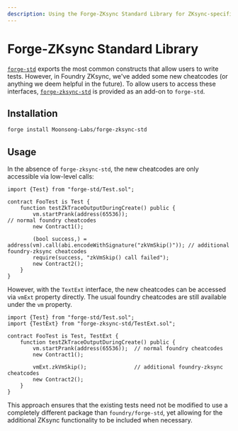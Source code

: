 ```yaml
---
description: Using the Forge-ZKsync Standard Library for ZKsync-specific cheatcodes and testing utilities.
---
```


# Forge-ZKsync Standard Library

[`forge-std`](https://github.com/foundry-rs/forge-std) exports the most common constructs that allow users to write tests. However, in Foundry ZKsync, we've added some new cheatcodes (or anything we deem helpful in the future). To allow users to access these interfaces, [`forge-zksync-std`](https://github.com/Moonsong-Labs/forge-zksync-std) is provided as an add-on to `forge-std`.

## Installation

```bash
forge install Moonsong-Labs/forge-zksync-std
```

## Usage

In the absence of `forge-zksync-std`, the new cheatcodes are only accessible via low-level calls:

```solidity
import {Test} from "forge-std/Test.sol";

contract FooTest is Test {
    function testZkTraceOutputDuringCreate() public {
        vm.startPrank(address(65536));                                             // normal foundry cheatcodes
        new Contract1();

        (bool success,) = address(vm).call(abi.encodeWithSignature("zkVmSkip()")); // additional foundry-zksync cheatcodes
        require(success, "zkVmSkip() call failed");
        new Contract2();
    }
}
```

However, with the `TextExt` interface, the new cheatcodes can be accessed via `vmExt` property directly. The usual foundry cheatcodes are still available under the `vm` property.

```solidity
import {Test} from "forge-std/Test.sol";
import {TestExt} from "forge-zksync-std/TestExt.sol";

contract FooTest is Test, TestExt {
    function testZkTraceOutputDuringCreate() public {
        vm.startPrank(address(65536));  // normal foundry cheatcodes
        new Contract1();

        vmExt.zkVmSkip();               // additional foundry-zksync cheatcodes
        new Contract2();
    }
}
```

This approach ensures that the existing tests need not be modified to use a completely different package than `foundry/forge-std`, yet allowing for the additional ZKsync functionality to be included when necessary.